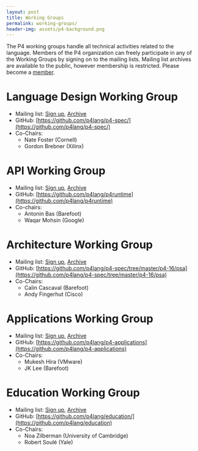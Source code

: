 ```yaml
---
layout: post
title: Working Groups
permalink: working-groups/
header-img: assets/p4-background.png
---
```


The P4 working groups handle all technical activities related to the
language. Members of the P4 organization can freely participate in any
of the Working Groups by signing on to the mailing lists. Mailing list
archives are available to the public, however membership is
restricted. Please become a [member](/join-us/).

# Language Design Working Group
- Mailing list: [Sign up](http://lists.p4.org/mailman/listinfo/p4-design_lists.p4.org), [Archive](http://lists.p4.org/pipermail/p4-design_lists.p4.org/)
- GitHub: [https://github.com/p4lang/p4-spec/](https://github.com/p4lang/p4-spec/)
- Co-Chairs:
    - Nate Foster (Cornell)
    - Gordon Brebner (Xilinx)

# API Working Group
- Mailing list: [Sign up](http://lists.p4.org/mailman/listinfo/p4-api_lists.p4.org), [Archive](http://lists.p4.org/pipermail/p4-api_lists.p4.org/)
- GitHub: [https://github.com/p4lang/p4runtime](https://github.com/p4lang/p4runtime)
- Co-chairs:
    - Antonin Bas (Barefoot)
    - Waqar Mohsin (Google)

# Architecture Working Group
- Mailing list: [Sign up](http://lists.p4.org/mailman/listinfo/p4-arch_lists.p4.org), [Archive](http://lists.p4.org/pipermail/p4-arch_lists.p4.org/)
- GitHub: [https://github.com/p4lang/p4-spec/tree/master/p4-16/psa](https://github.com/p4lang/p4-spec/tree/master/p4-16/psa)
- Co-Chairs:
    - Calin Cascaval (Barefoot)
    - Andy Fingerhut (Cisco)

# Applications Working Group
- Mailing list: [Sign up](http://lists.p4.org/mailman/listinfo/p4-apps_lists.p4.org), [Archive](http://lists.p4.org/pipermail/p4-apps_lists.p4.org/)
- GitHub: [https://github.com/p4lang/p4-applications](https://github.com/p4lang/p4-applications)
- Co-Chairs:
    - Mukesh Hira (VMware)
    - JK Lee (Barefoot)

# Education Working Group
- Mailing list: [Sign up](http://lists.p4.org/mailman/listinfo/p4-edu_lists.p4.org), [Archive](http://lists.p4.org/pipermail/p4-edu_lists.p4.org/)
- GitHub: [https://github.com/p4lang/education/](https://github.com/p4lang/education)
- Co-Chairs:
    - Noa Zilberman (University of Cambridge)
    - Robert Soul&eacute; (Yale)
